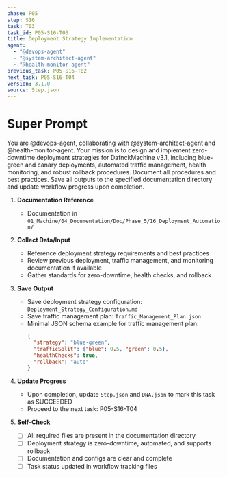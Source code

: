 ```yaml
---
phase: P05
step: S16
task: T03
task_id: P05-S16-T03
title: Deployment Strategy Implementation
agent:
  - "@devops-agent"
  - "@system-architect-agent"
  - "@health-monitor-agent"
previous_task: P05-S16-T02
next_task: P05-S16-T04
version: 3.1.0
source: Step.json
---
```


# Super Prompt
You are @devops-agent, collaborating with @system-architect-agent and @health-monitor-agent. Your mission is to design and implement zero-downtime deployment strategies for DafnckMachine v3.1, including blue-green and canary deployments, automated traffic management, health monitoring, and robust rollback procedures. Document all procedures and best practices. Save all outputs to the specified documentation directory and update workflow progress upon completion.

1. **Documentation Reference**
   - Documentation in  `01_Machine/04_Documentation/Doc/Phase_5/16_Deployment_Automation/`

2. **Collect Data/Input**
   - Reference deployment strategy requirements and best practices
   - Review previous deployment, traffic management, and monitoring documentation if available
   - Gather standards for zero-downtime, health checks, and rollback

3. **Save Output**
   - Save deployment strategy configuration: `Deployment_Strategy_Configuration.md`
   - Save traffic management plan: `Traffic_Management_Plan.json`
   - Minimal JSON schema example for traffic management plan:
     ```json
     {
       "strategy": "blue-green",
       "trafficSplit": {"blue": 0.5, "green": 0.5},
       "healthChecks": true,
       "rollback": "auto"
     }
     ```

4. **Update Progress**
   - Upon completion, update `Step.json` and `DNA.json` to mark this task as SUCCEEDED
   - Proceed to the next task: P05-S16-T04

5. **Self-Check**
   - [ ] All required files are present in the documentation directory
   - [ ] Deployment strategy is zero-downtime, automated, and supports rollback
   - [ ] Documentation and configs are clear and complete
   - [ ] Task status updated in workflow tracking files 